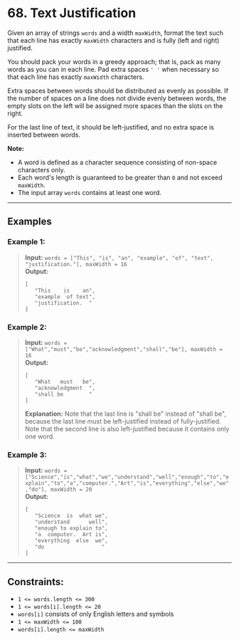 # 68. Text Justification

Given an array of strings `words` and a width `maxWidth`, format the text such that each line has exactly `maxWidth` characters and is fully (left and right) justified.

You should pack your words in a greedy approach; that is, pack as many words as you can in each line. Pad extra spaces `' '` when necessary so that each line has exactly `maxWidth` characters.

Extra spaces between words should be distributed as evenly as possible. If the number of spaces on a line does not divide evenly between words, the empty slots on the left will be assigned more spaces than the slots on the right.

For the last line of text, it should be left-justified, and no extra space is inserted between words.

**Note:**
- A word is defined as a character sequence consisting of non-space characters only.
- Each word's length is guaranteed to be greater than `0` and not exceed `maxWidth`.
- The input array `words` contains at least one word.

---

## Examples

### Example 1:
> **Input:** `words = ["This", "is", "an", "example", "of", "text", "justification."], maxWidth = 16`  
> **Output:**  
> ```
> [
>    "This    is    an",
>    "example  of text",
>    "justification.  "
> ]
> ```

### Example 2:
> **Input:** `words = ["What","must","be","acknowledgment","shall","be"], maxWidth = 16`  
> **Output:**  
> ```
> [
>    "What   must   be",
>    "acknowledgment  ",
>    "shall be        "
> ]
> ```
> **Explanation:** Note that the last line is "shall be" instead of "shall     be", because the last line must be left-justified instead of fully-justified.
> Note that the second line is also left-justified because it contains only one word.

### Example 3:
> **Input:** `words = ["Science","is","what","we","understand","well","enough","to","explain","to","a","computer.","Art","is","everything","else","we","do"], maxWidth = 20`  
> **Output:**  
> ```
> [
>    "Science  is  what we",
>    "understand      well",
>    "enough to explain to",
>    "a  computer.  Art is",
>    "everything  else  we",
>    "do                  "
> ]
> ```

---

## Constraints:
- `1 <= words.length <= 300`
- `1 <= words[i].length <= 20`
- `words[i]` consists of only English letters and symbols
- `1 <= maxWidth <= 100`
- `words[i].length <= maxWidth` 